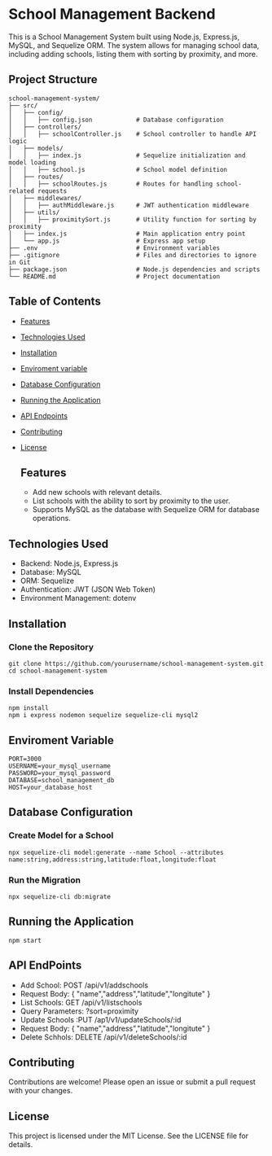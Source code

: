  # School Management Backend 
 This is a School Management System built using Node.js, Express.js, MySQL, and Sequelize ORM. The system allows for managing school data, including adding schools, listing them with sorting by proximity, and more.

 ## Project Structure 
 ``` 
school-management-system/
├── src/
│   ├── config/
│   │   ├── config.json            # Database configuration
│   ├── controllers/
│   │   ├── schoolController.js    # School controller to handle API logic
│   ├── models/
│   │   ├── index.js               # Sequelize initialization and model loading
│   │   ├── school.js              # School model definition
│   ├── routes/
│   │   ├── schoolRoutes.js        # Routes for handling school-related requests
│   ├── middlewares/
│   │   ├── authMiddleware.js      # JWT authentication middleware
│   ├── utils/
│   │   ├── proximitySort.js       # Utility function for sorting by proximity
│   ├── index.js                   # Main application entry point
│   └── app.js                     # Express app setup
├── .env                           # Environment variables
├── .gitignore                     # Files and directories to ignore in Git
├── package.json                   # Node.js dependencies and scripts
└── README.md                      # Project documentation

 ```

## Table of Contents 
- [Features](#features)
- [Technologies Used](#technologies-used)
- [Installation](#installation)
- [Enviroment variable](#enviroment-variable)
- [Database Configuration](#database-configuration)
- [Running the Application](#running-the-application)
- [API Endpoints](#api-endpoints)
- [Contributing](#contributing)
- [License](#license)

  ## Features
  - Add new schools with relevant details.
  - List schools with the ability to sort by proximity to the user.
  - Supports MySQL as the database with Sequelize ORM for database operations.

 ## Technologies Used
  - Backend: Node.js, Express.js
  - Database: MySQL
  - ORM: Sequelize
  - Authentication: JWT (JSON Web Token)
  - Environment Management: dotenv

 ## Installation 
  ### Clone the Repository 
  ```
  git clone https://github.com/yourusername/school-management-system.git
  cd school-management-system
  ```
 ### Install Dependencies 
 ``` 
npm install
npm i express nodemon sequelize sequelize-cli mysql2
 ```
## Enviroment Variable 
```
PORT=3000
USERNAME=your_mysql_username
PASSWORD=your_mysql_password
DATABASE=school_management_db
HOST=your_database_host

```
## Database Configuration 
 ### Create Model for a School 
 ``` 
npx sequelize-cli model:generate --name School --attributes name:string,address:string,latitude:float,longitude:float 
```
### Run the Migration 
```
npx sequelize-cli db:migrate
```
## Running the Application 
```npm start ```
## API EndPoints 
- Add School: POST /api/v1/addschools
- Request Body: { "name","address","latitude","longitute" }
- List Schools: GET /api/v1/listschools
- Query Parameters: ?sort=proximity
- Update Schools :PUT /ap1/v1/updateSchools/:id
- Request Body: { "name","address","latitude","longitute" }
- Delete Schhols: DELETE /api/v1/deleteSchools/:id

## Contributing 
Contributions are welcome! Please open an issue or submit a pull request with your changes.

## License
This project is licensed under the MIT License. See the LICENSE file for details.

